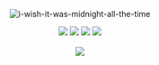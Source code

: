 <div align="center">
    
<a><img src="https://readme-typing-svg.herokuapp.com?font=Playball&size=28&pause=900&background=F0CFD4&center=true&vCenter=true&random=false&width=500&height=50&lines=i-wish-it-was-midnight-all-the-time" alt="i-wish-it-was-midnight-all-the-time" /></a>
    
[![](https://img.shields.io/badge/linkedin-0a66c2)](http://linkedin.com/in/alfarezyyd)
[![](https://img.shields.io/badge/gitlab-red)](https://gitlab.com/alfarezyyd)
[![](https://img.shields.io/badge/youtube-FF0000)](https://www.youtube.com/@alfarezyyd)
[![](https://img.shields.io/badge/instagram-E4405F)](https://www.instagram.com/alfarezyyyd)
<br><br>
![](https://komarev.com/ghpvc/?username=alfarezyyd&color=ff69b4&label=profile+view&abbreviated=true)
</div>
